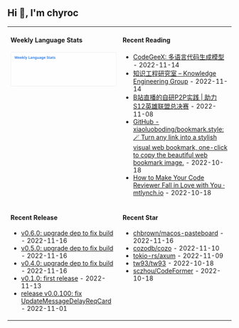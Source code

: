 ## Hi 👋, I'm chyroc

<table width="960px">
<tr>
<td valign="top" width="50%">

#### Weekly Language Stats

![](./images/wakatime_weekly_language_stats.svg)
</td>
<td valign="top" width="50%">

#### Recent Reading

* <a href='https://keg.cs.tsinghua.edu.cn/codegeex/index_zh.html' target='_black'>CodeGeeX: 多语言代码生成模型</a> - 2022-11-14
* <a href='https://keg.cs.tsinghua.edu.cn/' target='_black'>知识工程研究室 – Knowledge Engineering Group</a> - 2022-11-14
* <a href='https://mp.weixin.qq.com/s/5erBLSxZ0HLurrbne5V9kA' target='_black'>B站直播的自研P2P实践 | 助力S12英雄联盟总决赛</a> - 2022-11-08
* <a href='https://github.com/xiaoluoboding/bookmark.style' target='_black'>GitHub - xiaoluoboding/bookmark.style: 🪄 Turn any link into a stylish visual web bookmark, one-click to copy the beautiful web bookmark image.</a> - 2022-10-18
* <a href='https://mtlynch.io/code-review-love/' target='_black'>How to Make Your Code Reviewer Fall in Love with You ·
mtlynch.io</a> - 2022-10-18

</td>
</tr>
<tr>
<td valign="top" width="50%">

#### Recent Release

* <a href='https://github.com/chyroc/serve/releases/tag/v0.6.0' target='_black'>v0.6.0: upgrade dep to fix build</a> - 2022-11-16
* <a href='https://github.com/chyroc/serve/releases/tag/v0.5.0' target='_black'>v0.5.0: upgrade dep to fix build</a> - 2022-11-16
* <a href='https://github.com/chyroc/serve/releases/tag/v0.4.0' target='_black'>v0.4.0: upgrade dep to fix build</a> - 2022-11-16
* <a href='https://github.com/chyroc/go-lark-bot/releases/tag/v0.1.0' target='_black'>v0.1.0: first release</a> - 2022-11-13
* <a href='https://github.com/chyroc/lark/releases/tag/v0.0.100' target='_black'>release v0.0.100: fix UpdateMessageDelayReqCard</a> - 2022-11-01

</td>
<td valign="top" width="50%">

#### Recent Star

* <a href='https://github.com/chbrown/macos-pasteboard' target='_black'>chbrown/macos-pasteboard</a> - 2022-11-16
* <a href='https://github.com/cozodb/cozo' target='_black'>cozodb/cozo</a> - 2022-11-10
* <a href='https://github.com/tokio-rs/axum' target='_black'>tokio-rs/axum</a> - 2022-11-09
* <a href='https://github.com/tw93/tw93' target='_black'>tw93/tw93</a> - 2022-10-18
* <a href='https://github.com/sczhou/CodeFormer' target='_black'>sczhou/CodeFormer</a> - 2022-10-18

</td>
</tr>
</table>
